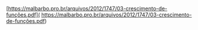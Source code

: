 [https://malbarbo.pro.br/arquivos/2012/1747/03-crescimento-de-funções.pdf](
    https://malbarbo.pro.br/arquivos/2012/1747/03-crescimento-de-funções.pdf)
